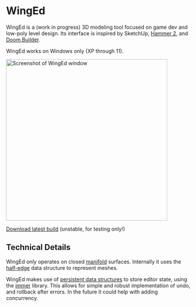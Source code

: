 # WingEd

WingEd is a (work in progress) 3D modeling tool focused on game dev and low-poly level design. Its interface is inspired by SketchUp, [Hammer 2](https://developer.valvesoftware.com/wiki/Source_2), and [Doom Builder](https://doomwiki.org/wiki/Doom_Builder_2).

WingEd works on Windows only (XP through 11).

<img src="https://github.com/vanjac/WingEd/assets/8228102/8aef6f57-1027-47de-9005-ca4e96f22e41" width="439" alt="Screenshot of WingEd window">

[Download latest build](https://github.com/vanjac/WingEd/releases/latest/download/winged.exe) (unstable, for testing only!)

## Technical Details

WingEd only operates on closed [manifold](https://en.wikipedia.org/wiki/Surface_(topology)) surfaces. Internally it uses the [half-edge](https://en.wikipedia.org/wiki/Doubly_connected_edge_list) data structure to represent meshes.

WingEd makes use of [persistent data structures](https://en.wikipedia.org/wiki/Persistent_data_structure) to store editor state, using the [immer](https://github.com/arximboldi/immer) library. This allows for simple and robust implementation of undo, and rollback after errors. In the future it could help with adding concurrency.

